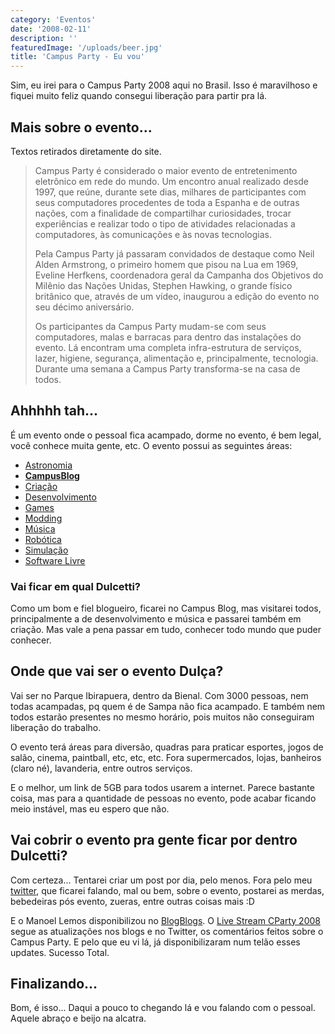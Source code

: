 ```yaml
---
category: 'Eventos'
date: '2008-02-11'
description: ''
featuredImage: '/uploads/beer.jpg'
title: 'Campus Party - Eu vou'
---
```


Sim, eu irei para o Campus Party 2008 aqui no Brasil. Isso é maravilhoso e fiquei muito feliz quando consegui liberação para partir pra lá.

## Mais sobre o evento...

Textos retirados diretamente do site.

> Campus Party é considerado o maior evento de entretenimento eletrônico em rede do mundo. Um encontro anual realizado desde 1997, que reúne, durante sete dias, milhares de participantes com seus computadores procedentes de toda a Espanha e de outras nações, com a finalidade de compartilhar curiosidades, trocar experiências e realizar todo o tipo de atividades relacionadas a computadores, às comunicações e às novas tecnologias.
>
> Pela Campus Party já passaram convidados de destaque como Neil Alden Armstrong, o primeiro homem que pisou na Lua em 1969, Eveline Herfkens, coordenadora geral da Campanha dos Objetivos do Milênio das Nações Unidas, Stephen Hawking, o grande físico britânico que, através de um vídeo, inaugurou a edição do evento no seu décimo aniversário.
>
> Os participantes da Campus Party mudam-se com seus computadores, malas e barracas para dentro das instalações do evento. Lá encontram uma completa infra-estrutura de serviços, lazer, higiene, segurança, alimentação e, principalmente, tecnologia. Durante uma semana a Campus Party transforma-se na casa de todos.

## Ahhhhh tah...

É um evento onde o pessoal fica acampado, dorme no evento, é bem legal, você conhece muita gente, etc. O evento possui as seguintes áreas:

- [Astronomia](http://www.campus-party.com.br/index.php3?SEC=37&action=HOME&checksum=f7291b11b48f68550f4cc123383c4053)
- **[CampusBlog](http://www.campus-party.com.br/index.php3?SEC=131&action=HOME&checksum=7fb2925bc5fab5006f7d0e3452809247)**
- [Criação](http://www.campus-party.com.br/index.php3?SEC=108&action=HOME&checksum=ffbb09b9c223d35ab6728d58b522fee8)
- [Desenvolvimento](http://www.campus-party.com.br/index.php3?SEC=6&action=HOME&checksum=df1e2ba2817fbd0a2291fb3be98c63da)
- [Games](http://www.campus-party.com.br/index.php3?SEC=7&action=HOME&checksum=2a99918a92c9e7b69406ea14eea739d2)
- [Modding](http://www.campus-party.com.br/index.php3?SEC=8&action=HOME&checksum=b0ad134b18dbeeedf76fbf16855ced7a)
- [Música](http://www.campus-party.com.br/index.php3?SEC=4&action=HOME&checksum=d90d24195097f748bf1295d91de62c50)
- [Robótica](http://www.campus-party.com.br/index.php3?SEC=3&action=HOME&checksum=a53c2eeeafcccd49e397302d48e8c493)
- [Simulação](http://www.campus-party.com.br/index.php3?SEC=9&action=HOME&checksum=0e6411baca71a634910c944913597523)
- [Software Livre](http://www.campus-party.com.br/index.php3?SEC=10&action=HOME&checksum=ce794daf96fd774bda9d5c38907dacb1)

### Vai ficar em qual Dulcetti?

Como um bom e fiel blogueiro, ficarei no Campus Blog, mas visitarei todos, principalmente a de desenvolvimento e música e passarei também em criação. Mas vale a pena passar em tudo, conhecer todo mundo que puder conhecer.

## Onde que vai ser o evento Dulça?

Vai ser no Parque Ibirapuera, dentro da Bienal. Com 3000 pessoas, nem todas acampadas, pq quem é de Sampa não fica acampado. E também nem todos estarão presentes no mesmo horário, pois muitos não conseguiram liberação do trabalho.

O evento terá áreas para diversão, quadras para praticar esportes, jogos de salão, cinema, paintball, etc, etc, etc. Fora supermercados, lojas, banheiros (claro né), lavanderia, entre outros serviços.

E o melhor, um link de 5GB para todos usarem a internet. Parece bastante coisa, mas para a quantidade de pessoas no evento, pode acabar ficando meio instável, mas eu espero que não.

## Vai cobrir o evento pra gente ficar por dentro Dulcetti?

Com certeza... Tentarei criar um post por dia, pelo menos. Fora pelo meu [twitter](http://twitter.com/dulcetti), que ficarei falando, mal ou bem, sobre o evento, postarei as merdas, bebedeiras pós evento, zueras, entre outras coisas mais :D

E o Manoel Lemos disponibilizou no [BlogBlogs](http://blogblogs.com.br/). O [Live Stream CParty 2008](http://blogblogs.com.br/livestream/name/campuspartybr2008) segue as atualizações nos blogs e no Twitter, os comentários feitos sobre o Campus Party. E pelo que eu vi lá, já disponibilizaram num telão esses updates. Sucesso Total.

## Finalizando...

Bom, é isso... Daqui a pouco to chegando lá e vou falando com o pessoal. Aquele abraço e beijo na alcatra.
